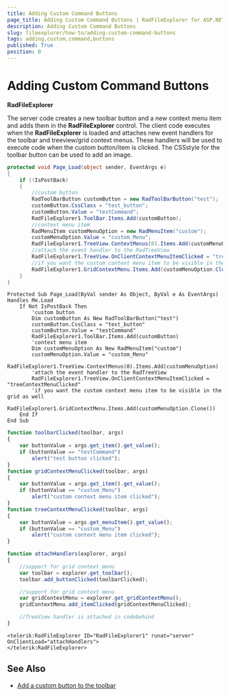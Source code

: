 ```yaml
---
title: Adding Custom Command Buttons
page_title: Adding Custom Command Buttons | RadFileExplorer for ASP.NET AJAX Documentation
description: Adding Custom Command Buttons
slug: fileexplorer/how-to/adding-custom-command-buttons
tags: adding,custom,command,buttons
published: True
position: 0
---
```


# Adding Custom Command Buttons

**RadFileExplorer**

The server code creates a new toolbar button and a new context menu item and adds them in the **RadFileExplorer** control. The client code executes when the **RadFileExplorer** is loaded and attaches new event handlers for the toolbar and treeview/grid context menus. These handlers will be used to execute code when the custom button/item is clicked. The CSSstyle for the toolbar button can be used to add an image.

````C#
protected void Page_Load(object sender, EventArgs e)
{
	if (!IsPostBack)
	{
		//custom button
		RadToolBarButton customButton = new RadToolBarButton("test");
		customButton.CssClass = "test_button";
		customButton.Value = "testCommand";
		RadFileExplorer1.ToolBar.Items.Add(customButton);
		//context menu item
		RadMenuItem customMenuOption = new RadMenuItem("custom");
		customMenuOption.Value = "custom_Menu";
		RadFileExplorer1.TreeView.ContextMenus[0].Items.Add(customMenuOption);
		//attach the event handler to the RadTreeView
		RadFileExplorer1.TreeView.OnClientContextMenuItemClicked = "treeContextMenuClicked";
		//if you want the custom context menu item to be visible in the grid as well
		RadFileExplorer1.GridContextMenu.Items.Add(customMenuOption.Clone());
	}
}
````
````VB
Protected Sub Page_Load(ByVal sender As Object, ByVal e As EventArgs) Handles Me.Load
	If Not IsPostBack Then
		'custom button
		Dim customButton As New RadToolBarButton("test")
		customButton.CssClass = "test_button"
		customButton.Value = "testCommand"
		RadFileExplorer1.ToolBar.Items.Add(customButton)
		'context menu item
		Dim customMenuOption As New RadMenuItem("custom")
		customMenuOption.Value = "custom_Menu"
		RadFileExplorer1.TreeView.ContextMenus(0).Items.Add(customMenuOption)
		'attach the event handler to the RadTreeView
		RadFileExplorer1.TreeView.OnClientContextMenuItemClicked = "treeContextMenuClicked"
		'if you want the custom context menu item to be visible in the grid as well
		RadFileExplorer1.GridContextMenu.Items.Add(customMenuOption.Clone())
	End If
End Sub
````

````JavaScript
function toolbarClicked(toolbar, args)
{
	var buttonValue = args.get_item().get_value();
	if (buttonValue == "testCommand")
		alert("test button clicked");
}
function gridContextMenuClicked(toolbar, args)
{
	var buttonValue = args.get_item().get_value();
	if (buttonValue == "custom_Menu")
		alert("custom context menu item clicked");
}
function treeContextMenuClicked(toolbar, args)
{
	var buttonValue = args.get_menuItem().get_value();
	if (buttonValue == "custom_Menu")
		alert("custom context menu item clicked");
}

function attachHandlers(explorer, args)
{
	//support for grid context menu
	var toolbar = explorer.get_toolbar();
	toolbar.add_buttonClicked(toolbarClicked);

	//support for grid context menu
	var gridContextMenu = explorer.get_gridContextMenu();
	gridContextMenu.add_itemClicked(gridContextMenuClicked);

	//TreeView handler is attached in codebehind
}
````

````ASP.NET
<telerik:RadFileExplorer ID="RadFileExplorer1" runat="server" OnClientLoad="attachHandlers">
</telerik:RadFileExplorer>
````

## See Also

 * [Add a custom button to the toolbar](http://www.telerik.com/community/code-library/aspnet-ajax/file-explorer/how-to-add-a-custom-button-to-the-toolbar-and-hide-an-existing-one-s.aspx)
